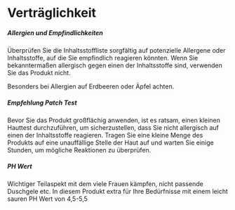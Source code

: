 
# Verträglichkeit 

##### Allergien und Empfindlichkeiten
Überprüfen Sie die Inhaltsstoffliste sorgfältig auf potenzielle Allergene oder Inhaltsstoffe, auf die Sie empfindlich reagieren könnten. Wenn Sie bekanntermaßen allergisch gegen einen der Inhaltsstoffe sind, verwenden Sie das Produkt nicht.

Besonders bei Allergien auf Erdbeeren oder Äpfel achten. 


##### Empfehlung Patch Test
Bevor Sie das Produkt großflächig anwenden, ist es ratsam, einen kleinen Hauttest durchzuführen, um sicherzustellen, dass Sie nicht allergisch auf einen der Inhaltsstoffe reagieren. Tragen Sie eine kleine Menge des Produkts auf eine unauffällige Stelle der Haut auf und warten Sie einige Stunden, um mögliche Reaktionen zu überprüfen.

##### PH Wert 
Wichtiger Teilaspekt mit dem viele Frauen kämpfen, nicht passende Duschgele etc. In diesem Produkt extra für Ihre Bedürfnisse mit einem leicht sauren PH Wert von 4,5-5,5